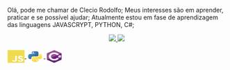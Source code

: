 Olá, pode me chamar de Clecio Rodolfo;
Meus interesses são em aprender, praticar e se possível ajudar;
Atualmente estou em fase de aprendizagem das linguagens JAVASCRYPT, PYTHON, C#;

<div align="center">
  <a href="https://github.com/clecior">
  <img height="180em" src="https://github-readme-stats.vercel.app/api/top-langs/?username=clecior&layout=compact&langs_count=7&theme=dracula"/>
  <img height="180em" src="https://github-readme-stats.vercel.app/api?username=clecior&show_icons=true&theme=dracula&include_all_commits=true&count_private=true"/>
</div>
  
  <div style="display: inline_block"><br>
  <img align="center" alt="Rafa-Js" height="30" width="40" src="https://raw.githubusercontent.com/devicons/devicon/master/icons/javascript/javascript-plain.svg">
  <img align="center" alt="Rafa-Python" height="30" width="40" src="https://raw.githubusercontent.com/devicons/devicon/master/icons/python/python-original.svg">
  <img align="center" alt="Rafa-Csharp" height="30" width="40" src="https://raw.githubusercontent.com/devicons/devicon/master/icons/csharp/csharp-original.svg">
</div>

<!---
CLECIOR/CLECIOR is a ✨ special ✨ repository because its `README.md` (this file) appears on your GitHub profile.
You can click the Preview link to take a look at your changes.
--->

